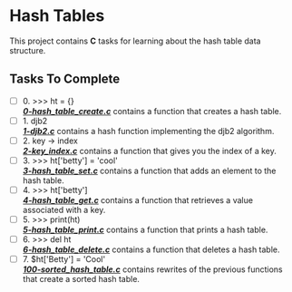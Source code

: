 # Hash Tables

This project contains __C__ tasks for learning about the hash table data structure.

## Tasks To Complete

+ [ ] 0\. >>> ht = {} <br/>_**[0-hash_table_create.c](0-hash_table_create.c)**_ contains a function that creates a hash table.
+ [ ] 1\. djb2 <br/>_**[1-djb2.c](1-djb2.c)**_ contains a hash function implementing the djb2 algorithm.
+ [ ] 2\. key -> index <br/>_**[2-key_index.c](2-key_index.c)**_ contains a function that gives you the index of a key.
+ [ ] 3\. >>> ht['betty'] = 'cool' <br/>_**[3-hash_table_set.c](3-hash_table_set.c)**_ contains a function that adds an element to the hash table.
+ [ ] 4\. >>> ht['betty'] <br/>_**[4-hash_table_get.c](4-hash_table_get.c)**_ contains a function that retrieves a value associated with a key.
+ [ ] 5\. >>> print(ht) <br/>_**[5-hash_table_print.c](5-hash_table_print.c)**_ contains a function that prints a hash table.
+ [ ] 6\. >>> del ht <br/>_**[6-hash_table_delete.c](6-hash_table_delete.c)**_ contains a function that deletes a hash table.
+ [ ] 7\. $ht['Betty'] = 'Cool' <br/>_**[100-sorted_hash_table.c](100-sorted_hash_table.c)**_ contains rewrites of the previous functions that create a sorted hash table.
